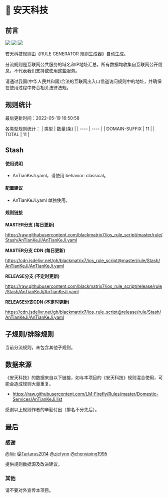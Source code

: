 # 🧸 安天科技

## 前言

![](https://shields.io/badge/-移除重复规则-ff69b4) ![](https://shields.io/badge/-DOMAIN与DOMAIN--SUFFIX合并-green) ![](https://shields.io/badge/-IP--CIDR(6)合并-blueviolet) 

安天科技规则由《RULE GENERATOR 规则生成器》自动生成。

分流规则是互联网公共服务的域名和IP地址汇总，所有数据均收集自互联网公开信息，不代表我们支持或使用这些服务。

请通过我国(中华人民共和国)合法的互联网出入口信道访问规则中的地址，并确保在使用过程中符合相关法律法规。

## 规则统计

最后更新时间：2022-05-19 16:50:58

各类型规则统计：
| 类型 | 数量(条)  | 
| ---- | ----  |
| DOMAIN-SUFFIX | 11  | 
| TOTAL | 11  | 


## Stash 

#### 使用说明
- AnTianKeJi.yaml，请使用 behavior: classical。

#### 配置建议
- AnTianKeJi.yaml 单独使用。

#### 规则链接
**MASTER分支 (每日更新)**

https://raw.githubusercontent.com/blackmatrix7/ios_rule_script/master/rule/Stash/AnTianKeJi/AnTianKeJi.yaml

**MASTER分支 CDN (每日更新)**

https://cdn.jsdelivr.net/gh/blackmatrix7/ios_rule_script@master/rule/Stash/AnTianKeJi/AnTianKeJi.yaml

**RELEASE分支 (不定时更新)**

https://raw.githubusercontent.com/blackmatrix7/ios_rule_script/release/rule/Stash/AnTianKeJi/AnTianKeJi.yaml

**RELEASE分支CDN (不定时更新)**

https://cdn.jsdelivr.net/gh/blackmatrix7/ios_rule_script@release/rule/Stash/AnTianKeJi/AnTianKeJi.yaml

## 子规则/排除规则


当前分流规则，未包含其他子规则。

## 数据来源

《安天科技》的数据来自以下链接，如与本项目的《安天科技》规则混合使用，可能会造成规则大量重复。

- https://raw.githubusercontent.com/LM-Firefly/Rules/master/Domestic-Services/AnTianKeJi.list


感谢以上规则作者的辛勤付出（排名不分先后）。

## 最后

### 感谢

[@fiiir](https://github.com/fiiir) [@Tartarus2014](https://github.com/Tartarus2014) [@zjcfynn](https://github.com/zjcfynn) [@chenyiping1995](https://github.com/chenyiping1995) 

提供规则数据源及改进建议。

### 其他

请不要对外宣传本项目。